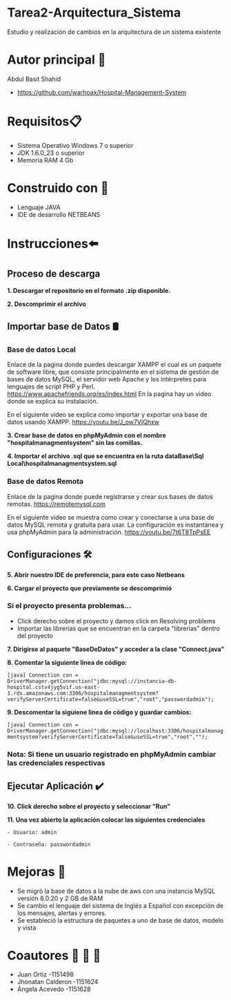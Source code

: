 
# Tarea2-Arquitectura_Sistema
Estudio y realización de cambios en la arquitectura de un sistema existente

# Autor principal :man:

Abdul Basit Shahid
- https://github.com/warhoax/Hospital-Management-System


# Requisitos:clipboard:
- 	Sistema Operativo Windows 7 o superior
- 	JDK 1.6.0_23 o superior
- 	Memoria RAM 4 Gb

# Construido con :hammer:
+ Lenguaje JAVA
+ IDE de desarrollo NETBEANS


# Instrucciones:arrow_left:
## Proceso de descarga
   **1. Descargar el repositorio en el formato .zip disponible.**
   
   **2. Descomprimir el archivo**

## Importar base de Datos 🛢️
### Base de datos Local

Enlace de la pagina donde puedes descargar XAMPP el cual es un paquete de software libre, que consiste principalmente en el sistema de gestión de bases de datos MySQL, el servidor web Apache y los intérpretes para lenguajes de script PHP y Perl.
https://www.apachefriends.org/es/index.html
En la pagina hay un video donde se explica su instalación.

En el siguiente video se explica como importar y exportar una base de datos usando XAMPP.
https://youtu.be/J_ow7VIQhxw

   **3. Crear base de datos en phpMyAdmin con el nombre "hospitalmanagmentsystem" sin las comillas.** 
   
   **4. Importar el archivo .sql que se encuentra en la ruta dataBase\Sql Local\hospitalmanagmentsystem.sql**


### Base de datos Remota
Enlace de la pagina donde puede registrarse y crear sus bases de datos remotas.
https://remotemysql.com
 
En el siguiente video se muestra como crear y conectarse a una base de datos MySQL remota y gratuita para usar. La configuración es instantánea y usa phpMyAdmin para la administración.
https://youtu.be/7t6T8TpPsEE
	
	
## Configuraciones 🛠️

   **5. Abrir nuestro IDE de preferencia, para este caso Netbeans**
   
   **6. Cargar el proyecto que previamente se descomprimió**


### Si el proyecto presenta problemas...
- Click derecho sobre el proyecto y damos click en Resolving problems
- Importar las librerias que se encuentran en la carpeta "librerias" dentro del proyecto


**7. Dirigirse al paquete "BaseDeDatos" y acceder a la clase "Connect.java"** 
   
**8. Comentar la siguiente linea de código:**

` [java]
Connection con = DriverManager.getConnection("jdbc:mysql://instancia-db-hospital.cstv4jyg5vif.us-east-1.rds.amazonaws.com:3306/hospitalmanagmentsystem?    verifyServerCertificate=false&useSSL=true","root","passwordadmin");
`


   **9. Descomentar la siguiene linea de código y guardar cambios:**

` [java]
Connection con = DriverManager.getConnection("jdbc:mysql://localhost:3306/hospitalmanagmentsystem?verifyServerCertificate=false&useSSL=true","root","");
`
### Nota: Si tiene un usuario registrado en phpMyAdmin cambiar las credenciales respectivas


## Ejecutar Aplicación ✔️

   **10. Click derecho sobre el proyecto y seleccionar "Run"**
   
   **11. Una vez abierto la aplicación colocar las siguientes credenciales**
   
	- Usuario: admin
	
	- Contraseña: passwordadmin


# Mejoras :wrench:
- Se migró la base de datos a la nube de aws con una instancia MySQL versión 8.0.20 y 2 GB de RAM
- Se cambio el lenguaje del sistema de Inglés a Español con excepción de los mensajes, alertas y errores.
- Se estableció la estructura de paquetes a uno de base de datos, modelo y vista


# Coautores :man:  :man:  :girl:
- Juan Ortiz -1151498
- Jhonatan Calderon -1151624
- Ángela Acevedo -1151628

